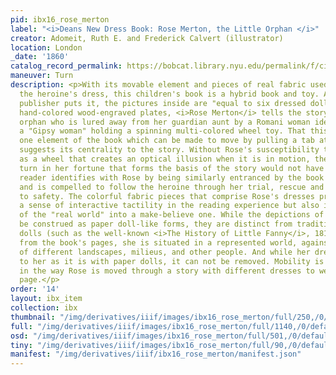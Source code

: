 ```yaml
---
pid: ibx16_rose_merton
label: "<i>Deans New Dress Book: Rose Merton, the Little Orphan </i>"
creator: Adomeit, Ruth E. and Frederick Calvert (illustrator)
location: London
_date: '1860'
catalog_record_permalink: https://bobcat.library.nyu.edu/permalink/f/ci13eu/nyu_aleph007377031
maneuver: Turn
description: <p>With its movable element and pieces of real fabric used to depict
  the heroine's dress, this children's book is a hybrid book and toy. As the book's
  publisher puts it, the pictures inside are "equal to six dressed dolls." In six
  hand-colored wood-engraved plates, <i>Rose Merton</i> tells the story of a young
  orphan who is lured away from her guardian aunt by a Romani woman identified as
  a "Gipsy woman" holding a spinning multi-colored wheel toy. That this wheel is the
  one element of the book which can be made to move by pulling a tab attached to it
  suggests its centrality to the story. Without Rose's susceptibility to its novelty
  as a wheel that creates an optical illusion when it is in motion, the operative
  turn in her fortune that forms the basis of the story would not have been made.</p><p>The
  reader identifies with Rose by being similarly entranced by the book's novel elements,
  and is compelled to follow the heroine through her trial, rescue and eventual return
  to safety. The colorful fabric pieces that comprise Rose's dresses promote not only
  a sense of interactive tactility in the reading experience but also import elements
  of the "real world" into a make-believe one. While the depictions of Rose might
  be construed as paper doll-like forms, they are distinct from traditional paper
  dolls (such as the well-known <i>The History of Little Fanny</i>, 1810). Unremovable
  from the book's pages, she is situated in a represented world, against a backdrop
  of different landscapes, milieus, and other people. And while her dress is affixed
  to her as it is with paper dolls, it can not be removed. Mobility is instead found
  in the way Rose is moved through a story with different dresses to wear on each
  page.</p>
order: '14'
layout: ibx_item
collection: ibx
thumbnail: "/img/derivatives/iiif/images/ibx16_rose_merton/full/250,/0/default.jpg"
full: "/img/derivatives/iiif/images/ibx16_rose_merton/full/1140,/0/default.jpg"
osd: "/img/derivatives/iiif/images/ibx16_rose_merton/full/501,/0/default.jpg"
tiny: "/img/derivatives/iiif/images/ibx16_rose_merton/full/90,/0/default.jpg"
manifest: "/img/derivatives/iiif/ibx16_rose_merton/manifest.json"
---
```

